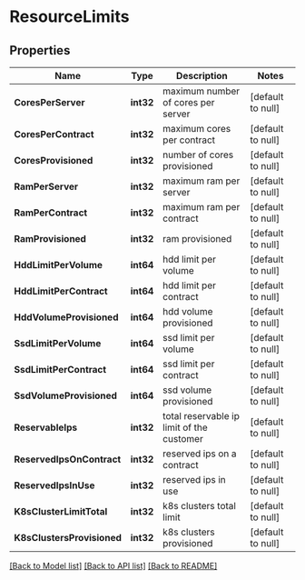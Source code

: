 # ResourceLimits

## Properties
Name | Type | Description | Notes
------------ | ------------- | ------------- | -------------
**CoresPerServer** | **int32** | maximum number of cores per server | [default to null]
**CoresPerContract** | **int32** | maximum cores per contract | [default to null]
**CoresProvisioned** | **int32** | number of cores provisioned | [default to null]
**RamPerServer** | **int32** | maximum ram per server | [default to null]
**RamPerContract** | **int32** | maximum ram per contract | [default to null]
**RamProvisioned** | **int32** | ram provisioned | [default to null]
**HddLimitPerVolume** | **int64** | hdd limit per volume | [default to null]
**HddLimitPerContract** | **int64** | hdd limit per contract | [default to null]
**HddVolumeProvisioned** | **int64** | hdd volume provisioned | [default to null]
**SsdLimitPerVolume** | **int64** | ssd limit per volume | [default to null]
**SsdLimitPerContract** | **int64** | ssd limit per contract | [default to null]
**SsdVolumeProvisioned** | **int64** | ssd volume provisioned | [default to null]
**ReservableIps** | **int32** | total reservable ip limit of the customer | [default to null]
**ReservedIpsOnContract** | **int32** | reserved ips on a contract | [default to null]
**ReservedIpsInUse** | **int32** | reserved ips in use | [default to null]
**K8sClusterLimitTotal** | **int32** | k8s clusters total limit | [default to null]
**K8sClustersProvisioned** | **int32** | k8s clusters provisioned | [default to null]

[[Back to Model list]](../README.md#documentation-for-models) [[Back to API list]](../README.md#documentation-for-api-endpoints) [[Back to README]](../README.md)

